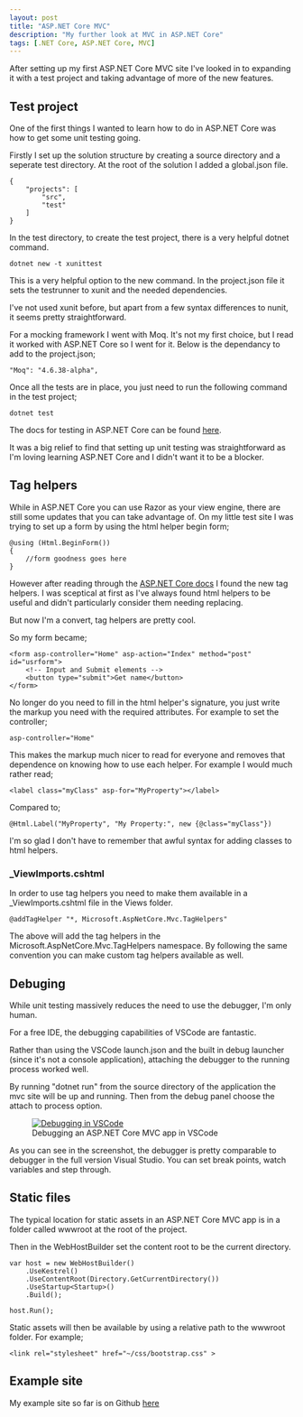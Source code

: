 ```yaml
---
layout: post
title: "ASP.NET Core MVC"
description: "My further look at MVC in ASP.NET Core"
tags: [.NET Core, ASP.NET Core, MVC]
---
```


After setting up my first ASP.NET Core MVC site I've looked in to expanding it with a test project
and taking advantage of more of the new features.

## Test project

One of the first things I wanted to learn how to do in ASP.NET Core was how to 
get some unit testing going.

Firstly I set up the solution structure by creating a source directory and a seperate test directory.
At the root of the solution I added a global.json file.

    {
        "projects": [
            "src",
            "test"
        ]
    }

In the test directory, to create the test project, there is a very helpful dotnet command.

    dotnet new -t xunittest

This is a very helpful option to the new command. In the project.json file it sets the testrunner
to xunit and the needed dependencies.

I've not used xunit before, but apart from a few syntax differences to nunit, it seems pretty
straightforward.

For a mocking framework I went with Moq. It's not my first choice, but I read it worked with 
ASP.NET Core so I went for it. 
Below is the dependancy to add to the project.json;

    "Moq": "4.6.38-alpha",

Once all the tests are in place, you just need to run the following command in the test project;

    dotnet test

The docs for testing in ASP.NET Core can be found [here](https://docs.microsoft.com/en-us/dotnet/articles/core/testing/unit-testing-with-dotnet-test).

It was a big relief to find that setting up unit testing was straightforward as I'm loving
learning ASP.NET Core and I didn't want it to be a blocker.

## Tag helpers

While in ASP.NET Core you can use Razor as your view engine, there are still some updates that you can take advantage of.
On my little test site I was trying to set up a form by using the html helper begin form;

    @using (Html.BeginForm())
    {
        //form goodness goes here
    }

However after reading through the [ASP.NET Core docs](https://docs.microsoft.com/en-us/aspnet/core/mvc/views/tag-helpers/intro)
I found the new tag helpers. I was sceptical at first as I've always found html helpers to be useful and didn't
particularly consider them needing replacing.

But now I'm a convert, tag helpers are pretty cool.

So my form became;

    <form asp-controller="Home" asp-action="Index" method="post" id="usrform">
        <!-- Input and Submit elements -->
        <button type="submit">Get name</button>
    </form>

No longer do you need to fill in the html helper's signature, you just write the markup you need with the required attributes.
For example to set the controller;

    asp-controller="Home"
    
This makes the markup much nicer to read for everyone and removes that dependence on knowing how to use each helper.
For example I would much rather read;

    <label class="myClass" asp-for="MyProperty"></label>
    
Compared to;

    @Html.Label("MyProperty", "My Property:", new {@class="myClass"})

I'm so glad I don't have to remember that awful syntax for adding classes to html helpers. 

### _ViewImports.cshtml

In order to use tag helpers you need to make them available in a _ViewImports.cshtml file in 
the Views folder.

    @addTagHelper "*, Microsoft.AspNetCore.Mvc.TagHelpers"

The above will add the tag helpers in the Microsoft.AspNetCore.Mvc.TagHelpers namespace.
By following the same convention you can make custom tag helpers available as well.

## Debuging

While unit testing massively reduces the need to use the debugger, I'm only human.

For a free IDE, the debugging capabilities of VSCode are fantastic.

Rather than using the VSCode launch.json and the built in debug launcher (since it's not a 
console application), attaching the debugger to the running process worked well.

By running "dotnet run" from the source directory of the application the mvc site will be up and running. Then
from the debug panel choose the attach to process option.

<figure>
	<a href="{{ site.url }}/images/dotnet-debug.png"><img src="{{ site.url }}/images/dotnet-debug.png" alt="Debugging in VSCode"></a>
	<figcaption>Debugging an ASP.NET Core MVC app in VSCode</figcaption>
</figure>

As you can see in the screenshot, the debugger is pretty comparable to debugger in the 
full version Visual Studio. You can set break points, watch variables and step through.

## Static files

The typical location for static assets in an ASP.NET Core MVC app is in a folder called
wwwroot at the root of the project. 

Then in the WebHostBuilder set the content root to be the current directory.

    var host = new WebHostBuilder()
        .UseKestrel()
        .UseContentRoot(Directory.GetCurrentDirectory())
        .UseStartup<Startup>()
        .Build();

    host.Run();

Static assets will then be available by using a relative path to the wwwroot folder.
For example;

    <link rel="stylesheet" href="~/css/bootstrap.css" >

## Example site

My example site so far is on Github [here](https://github.com/MartinT86/NameInTheHat)